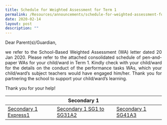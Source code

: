 ```yaml
---
title: Schedule for Weighted Assessment for Term 1
permalink: /Resources/announcements/schedule-for-weighted-assessment-for-term-1/
date: 2020-02-14
layout: post
description: ""
---
```

Dear Parent(s)/Guardian,

<p style="text-align: justify;">we refer to the School-Based Weighted Assessment (WA) letter dated 20 Jan 2020. Please refer to the attached consolidated schedule of pen-and-paper WAs for your child/ward in Term 1. Kindly check with your child/ward for the details on the conduct of the performance tasks WAs, which your child/ward’s subject teachers would have engaged him/her. Thank you for partnering the school to support your child/ward’s learning.</p>

Thank you for your help!

<table>
<thead>
  <tr>
    <th colspan="3">Secondary 1</th>
  </tr>
</thead>
<tbody>
  <tr>
    <td><a href="https://www.sgs.edu.sg/wp-content/uploads/2020/02/1Express.pdf">Secondary 1 Express1</a></td>
    <td><a href="https://www.sgs.edu.sg/wp-content/uploads/2020/02/1SG1-to-1SG3-4-Feb.pdf">Secondary 1 SG1 to SG31A2</a></td>
    <td><a href="https://www.sgs.edu.sg/wp-content/uploads/2020/02/1SG4.pdf">Secondary 1 SG41A3</a></td>
  </tr>
</tbody>
</table>